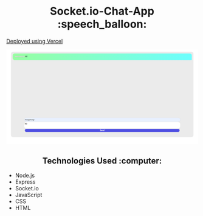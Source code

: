 <h1 align="center">Socket.io-Chat-App :speech_balloon:</h1>

<a href="https://socket-io-chat-app.vercel.app/">Deployed using Vercel</a>

<img src="./chat_app_ss_1.png" />

<h2 align="center">Technologies Used :computer:</h2>

<ul>
  <li>Node.js</li>
  <li>Express</li>
  <li>Socket.io</li>
  <li>JavaScript</li>
  <li>CSS</li>
  <li>HTML</li>
</ul

